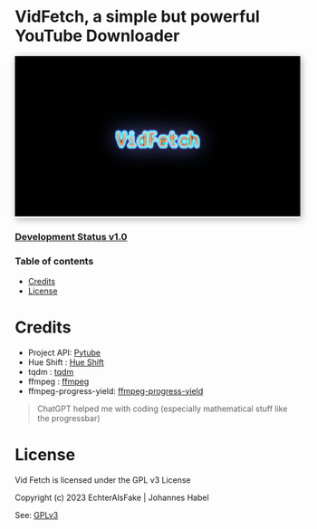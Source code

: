 # VidFetch, a simple but powerful YouTube Downloader

<div style="box-shadow: 2px 2px 12px #aaa;">
  <img src="https://github.com/EchterAlsFake/VidFetch/blob/master/graphics/VidFetch.jpg" alt="Alt text">
</div>


### [Development Status v1.0](htttps://github.com/EchterAlsFake/VidFetch/blob/master/READMEs/DEVELOPMENT.md)

### Table of contents
- [Credits](#credits)
- [License](#license)



# Credits

- Project API: [Pytube](https://github.com/pytube/pytube)
- Hue Shift  : [Hue Shift](https://github.com/EchterAlsFake/hue_shift)
- tqdm       : [tqdm](https://github.com/tqdm/tqdm)
- ffmpeg     : [ffmpeg](https://ffmpeg.org/)
- ffmpeg-progress-yield: [ffmpeg-progress-yield](https://github.com/slhck/ffmpeg-progress-yield)

> ChatGPT helped me with coding (especially mathematical stuff like the progressbar)

# License

Vid Fetch is licensed under the GPL v3 License

Copyright (c) 2023 EchterAlsFake | Johannes Habel

See: [GPLv3](https://www.gnu.org/licenses/gpl-3.0.en.html)